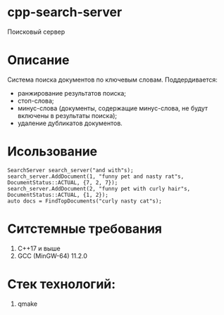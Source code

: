 # cpp-search-server
Поисковый сервер
# Описание
Система поиска документов по ключевым словам.
Поддердивается:
- ранжирование результатов поиска;
- стоп-слова;
- минус-слова (документы, содержащие минус-слова, не будут включены в результаты поиска);
- удаление дубликатов документов.
# Исользование
```
SearchServer search_server("and with"s);
search_server.AddDocument(1, "funny pet and nasty rat"s, DocumentStatus::ACTUAL, {7, 2, 7});
search_server.AddDocument(2, "funny pet with curly hair"s, DocumentStatus::ACTUAL, {1, 2});
auto docs = FindTopDocuments("curly nasty cat"s);
```
# Ситстемные требования
1. С++17 и выше
2. GCC (MinGW-64) 11.2.0
# Стек технологий:
1. qmake

